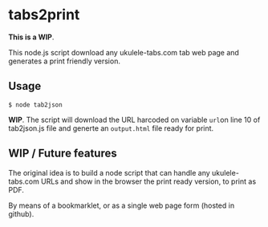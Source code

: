 # tabs2print

**This is a WIP**.

This node.js script download any ukulele-tabs.com tab web page and generates a print friendly version.


## Usage

```$ node tab2json```

**WIP**. The script will download the URL harcoded on variable ```url```on line 10 of tab2json.js file and generte an ```output.html``` file ready for print.

## WIP / Future features

The original idea is to build a node script that can handle any ukulele-tabs.com URLs and show in the browser the print ready version, to print as PDF.

By means of a bookmarklet, or as a single web page form (hosted in github).
